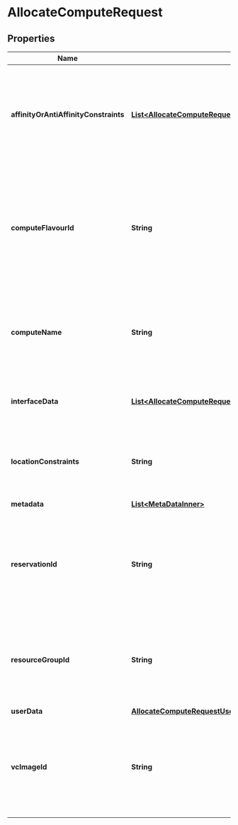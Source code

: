 
# AllocateComputeRequest

## Properties
Name | Type | Description | Notes
------------ | ------------- | ------------- | -------------
**affinityOrAntiAffinityConstraints** | [**List&lt;AllocateComputeRequestAffinityOrAntiAffinityConstraints&gt;**](AllocateComputeRequestAffinityOrAntiAffinityConstraints.md) | A list of elements with affinity or anti affinity information of the virtualised compute resource to allocate. There should be a relation between the constraints defined in the different elements of the list. | 
**computeFlavourId** | **String** | Identifier of the Compute Flavour that provides information about the particular memory, CPU and disk resources for virtualised compute resource to allocate. The Compute Flavour is created with Create Compute Flavour operation | 
**computeName** | **String** | Name provided by the consumer for the virtualised compute resource to allocate. It can be used for identifying resources from consumer side. | 
**interfaceData** | [**List&lt;AllocateComputeRequestInterfaceData&gt;**](AllocateComputeRequestInterfaceData.md) | The data of network interfaces which are specific to a Virtual Compute Resource instance. | 
**locationConstraints** | **String** | If present, it defines location constraints for the resource(s) is (are) requested to be allocated, e.g. in what particular Resource Zone. | 
**metadata** | [**List&lt;MetaDataInner&gt;**](MetaDataInner.md) | The binary software image file. | 
**reservationId** | **String** | Identifier of the resource reservation applicable to this virtualised resource management operation. Cardinality can be 0 if no resource reservation was used. | 
**resourceGroupId** | **String** | Unique identifier of the \&quot;infrastructure resource group\&quot;, logical grouping of virtual resources assigned to a tenant within an Infrastructure Domain. | 
**userData** | [**AllocateComputeRequestUserData**](AllocateComputeRequestUserData.md) |  | 
**vcImageId** | **String** | Identifier of the virtualisation container software image (e.g. a virtual machine image). Cardinality can be 0 if an \&quot;empty\&quot; virtualisation container is allocated.  | 



